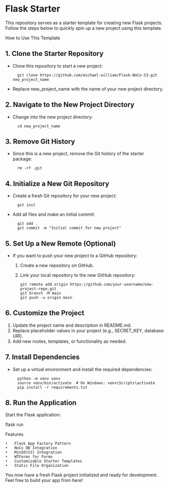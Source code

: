 # Flask Starter

This repository serves as a starter template for creating new Flask projects. Follow the steps below to quickly spin up a new project using this template.

How to Use This Template

## 1. Clone the Starter Repository

- Clone this repository to start a new project: 

        git clone https://github.com/michael-william/Flask-NoCo-S3.git new_project_name
- Replace new_project_name with the name of your new project directory.

## 2. Navigate to the New Project Directory

- Change into the new project directory: 
    
        cd new_project_name

## 3. Remove Git History

- Since this is a new project, remove the Git history of the starter package:

        rm -rf .git

## 4. Initialize a New Git Repository

- Create a fresh Git repository for your new project:

        git init

- Add all files and make an initial commit:

        git add .
        git commit -m "Initial commit for new project"

## 5. Set Up a New Remote (Optional)

- If you want to push your new project to a GitHub repository:
	1.	Create a new repository on GitHub.
	2.	Link your local repository to the new GitHub repository:

            git remote add origin https://github.com/your-username/new-project-repo.git
            git branch -M main
            git push -u origin main

## 6. Customize the Project

1.	Update the project name and description in README.md.
2.	Replace placeholder values in your project (e.g., SECRET_KEY, database URI).
3.	Add new routes, templates, or functionality as needed.

## 7. Install Dependencies

- Set up a virtual environment and install the required dependencies:

        python -m venv venv
        source venv/bin/activate  # On Windows: venv\Scripts\activate
        pip install -r requirements.txt

## 8. Run the Application

Start the Flask application:

flask run

Features

	•	Flask App Factory Pattern
	•	NoCo DB Integration
    •	MinIO(S3) Integration
	•	WTForms for Forms
	•	Customizable Starter Templates
	•	Static File Organization

You now have a fresh Flask project initialized and ready for development. Feel free to build your app from here!